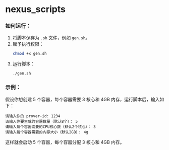 # nexus_scripts
### 如何运行：
1. 将脚本保存为 `.sh` 文件，例如 `gen.sh`。
2. 赋予执行权限：
   ```bash
   chmod +x gen.sh
   ```
3. 运行脚本：
   ```bash
   ./gen.sh
   ```

### 示例：

假设你想创建 5 个容器，每个容器需要 3 核心和 4GB 内存，运行脚本后，输入如下：

```
请输入你的 prover-id: 1234
请输入你要生成的容器数量（默认8个）： 5
请输入每个容器需要的CPU核心数（默认2个核心）： 3
请输入每个容器需要的内存大小（默认2GB）： 4g
```

这样就会启动 5 个容器，每个容器分配 3 核心和 4GB 内存。
